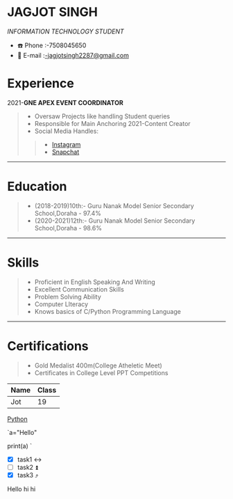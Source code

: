 # JAGJOT SINGH

*INFORMATION TECHNOLOGY STUDENT*

* :phone: Phone :-7508045650
* :email: E-mail :-jagjotsingh2287@gmail.com

# Experience

2021-**GNE APEX EVENT COORDINATOR**

>* Oversaw Projects like handling Student queries
>* Responsible for Main Anchoring 2021-Content Creator
>* Social Media Handles:
>
>>* [Instagram](https://www.instagram.com/invites/contact/?i=1avaurvcodcl0&utm_content=6t7c6fm)
>>* [Snapchat](https://www.snapchat.com/add/jot22871?share_id=4Y9a9g0SGUs&locale=en-GB)

---

# Education

>* (2018-2019)10th:- Guru Nanak Model Senior Secondary School,Doraha - 97.4%
>* (2020-2021)12th:- Guru Nanak Model Senior Secondary School,Doraha - 98.6%

---

# Skills

>* Proficient in English Speaking And Writing
>* Excellent Communication Skills
>* Problem Solving Ability
>* Computer LIteracy
>* Knows basics of C/Python Programming Language

---

# Certifications

>* Gold Medalist 400m(College Atheletic Meet)
>* Certificates in College Level PPT Competitions

Name |Class
---|---
Jot |19


[Python](https://user-images.githubusercontent.com/109655748/180472552-6ea38ec2-4a16-4d58-a5b9-f3d98d980d55.png)


`a="Hello"

print(a)
`

- [x] task1 ↔️
- [ ] task2 ⏫
- [x] task3 ⤴️

Hello
hi
hi








